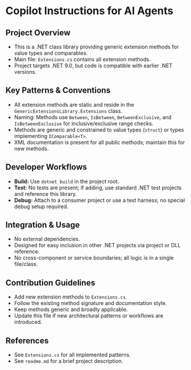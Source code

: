 # Copilot Instructions for AI Agents

## Project Overview
- This is a .NET class library providing generic extension methods for value types and comparables.
- Main file: `Extensions.cs` contains all extension methods.
- Project targets .NET 9.0, but code is compatible with earlier .NET versions.

## Key Patterns & Conventions
- All extension methods are static and reside in the `GenericExtensionsLibrary.Extensions` class.
- Naming: Methods use `Between`, `IsBetween`, `BetweenExclusive`, and `IsBetweenExclusive` for inclusive/exclusive range checks.
- Methods are generic and constrained to value types (`struct`) or types implementing `IComparable<T>`.
- XML documentation is present for all public methods; maintain this for new methods.

## Developer Workflows
- **Build:** Use `dotnet build` in the project root.
- **Test:** No tests are present; if adding, use standard .NET test projects and reference this library.
- **Debug:** Attach to a consumer project or use a test harness; no special debug setup required.

## Integration & Usage
- No external dependencies.
- Designed for easy inclusion in other .NET projects via project or DLL reference.
- No cross-component or service boundaries; all logic is in a single file/class.

## Contribution Guidelines
- Add new extension methods to `Extensions.cs`.
- Follow the existing method signature and documentation style.
- Keep methods generic and broadly applicable.
- Update this file if new architectural patterns or workflows are introduced.

## References
- See `Extensions.cs` for all implemented patterns.
- See `readme.md` for a brief project description.
